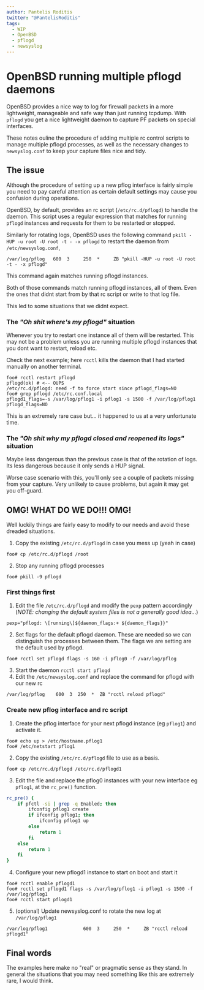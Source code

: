 ```yaml
---
author: Pantelis Roditis
twitter: "@PantelisRoditis"
tags:
  - WIP
  - OpenBSD
  - pflogd
  - newsyslog
---
```


# OpenBSD running multiple pflogd daemons
OpenBSD provides a nice way to log for firewall packets in a more lightweight, manageable and safe way than just running tcpdump. With `pflogd` you get a nice lightweight daemon to capture PF packets on special interfaces.

These notes ouline the procedure of adding multiple rc control scripts to manage multiple pflogd processes, as well as the necessary changes to `newsyslog.conf` to keep your capture files nice and tidy.

## The issue
Although the procedure of setting up a new pflog interface is fairly simple you need to pay careful attention as certain default settings may cause you confusion during operations.

OpenBSD, by default, provides an rc script (`/etc/rc.d/pflogd`) to handle the daemon. This script uses a regular expression that matches for running `pflogd` instances and requests for them to be restarted or stopped.

Similarly for rotating logs, OpenBSD uses the following command `pkill -HUP -u root -U root -t - -x pflogd` to restart the daemon from `/etc/newsyslog.conf`,
```
/var/log/pflog   600  3     250  *     ZB "pkill -HUP -u root -U root -t - -x pflogd"
```

This command again matches running pflogd instances.

Both of those commands match running pflogd instances, all of them. Even the ones that didnt start from by that rc script or write to that log file.

This led to some situations that we didnt expect.

### The _"Oh shit where's my pflogd"_ situation
Whenever you try to restart one instance all of them will be restarted. This may not be a problem unless you are running multiple pflogd instances that you dont want to restart, reload etc.

Check the next example; here `rcctl` kills the daemon that I had started manually on another terminal.
```shell
foo# rcctl restart pflogd
pflogd(ok) # <-- OUPS
/etc/rc.d/pflogd: need -f to force start since pflogd_flags=NO
foo# grep pflogd /etc/rc.conf.local
pflogd1_flags=-s /var/log/pflog1 -i pflog1 -s 1500 -f /var/log/pflog1
pflogd_flags=NO
```

This is an extremely rare case but... it happened to us at a very unfortunate time.

### The _"Oh shit why my pflogd closed and reopened its logs"_ situation
Maybe less dangerous than the previous case is that of the rotation of logs. Its less dangerous because it only sends a HUP signal.

Worse case scenario with this, you'll only see a couple of packets missing from your capture. Very unlikely to cause problems, but again it may get you off-guard.

## OMG! WHAT DO WE DO!!! OMG!
Well luckily things are fairly easy to modify to our needs and avoid these dreaded situations.

1. Copy the existing `/etc/rc.d/pflogd` in case you mess up (yeah in case)
```shell
foo# cp /etc/rc.d/pflogd /root
```
2. Stop any running pflogd processes
```shell
foo# pkill -9 pflogd
```


### First things first

1. Edit the file `/etc/rc.d/pflogd` and modify the `pexp` pattern accordingly (_NOTE: changing the default system files is not a generally good idea..._)
```shell
pexp="pflogd: \[running\]${daemon_flags:+ ${daemon_flags}}"
```
2. Set flags for the default pflogd daemon. These are needed so we can distinguish the processes between them. The flags we are setting are the default used by pflogd.
```shell
foo# rcctl set pflogd flags -s 160 -i pflog0 -f /var/log/pflog
```
3. Start the daemon `rcctl start pflogd`
4. Edit the `/etc/newsyslog.conf` and replace the command for pflogd with our new rc
```
/var/log/pflog    600  3  250  *  ZB "rcctl reload pflogd"
```

### Create new pflog interface and rc script
1. Create the pflog interface for your next pflogd instance (eg `pflog1`) and activate it.
```shell
foo# echo up > /etc/hostname.pflog1
foo# /etc/netstart pflog1
```

2. Copy the existing `/etc/rc.d/pflogd` file to use as a basis.
```shell
foo# cp /etc/rc.d/pflogd /etc/rc.d/pflogd1
```
3. Edit the file and replace the pflog0 instances with your new interface eg `pflog1`, at the `rc_pre()` function.
```sh
rc_pre() {
	if pfctl -si | grep -q Enabled; then
		ifconfig pflog1 create
		if ifconfig pflog1; then
			ifconfig pflog1 up
		else
			return 1
		fi
	else
		return 1
	fi
}
```

4. Configure your new pflogd1 instance to start on boot and start it
```shell
foo# rcctl enable pflogd1
foo# rcctl set pflogd1 flags -s /var/log/pflog1 -i pflog1 -s 1500 -f /var/log/pflog1
foo# rcctl start pflogd1
```

5. (optional) Update newsyslog.conf to rotate the new log at `/var/log/pflog1`
```shell
/var/log/pflog1				600  3     250  *     ZB "rcctl reload pflogd1"
```

## Final words
The examples here make no "real" or pragmatic sense as they stand. In general the situations that you may need something like this are extremely rare, I would think.
